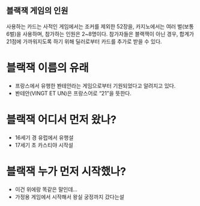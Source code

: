 ## 블랙잭 게임의 인원

사용하는 카드는 사적인 게임에서는 조커를 제외한 52장을, 카지노에서는 여러 벌(보통 6벌)을 사용하며, 참가하는 인원은 2~8명이다. 참가자들은 블랙잭이 아닌 경우, 합계가 21점에 가까워지도록 하기 위해 딜러로부터 카드를 추가로 받을 수 있다.

# 블랙잭 이름의 유래
- 프랑스에서 유행한 봔테안라는 게임으로부터 기원되었다고 알려지고 있다.
- 봔테안(VINGT ET UN)은 프랑스어로 “21”을 뜻한다.

# 블랙잭 어디서 먼저 왔나?
- 16세기 경 유럽에서 유행설
- 17세기 초 카스티야 시작설

# 블랙잭 누가 먼저 시작했나?
- 이건 위에랑 똑같은 말인데...
- 가정용 게임에서 시작해서 왕실 궁정까지 갔다는설

